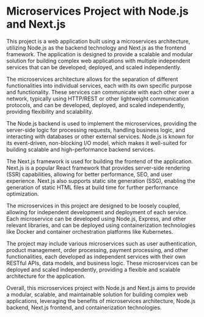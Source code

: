 # Microservices Project with Node.js and Next.js

This project is a web application built using a microservices architecture, utilizing Node.js as the backend technology and Next.js as the frontend framework. The application is designed to provide a scalable and modular solution for building complex web applications with multiple independent services that can be developed, deployed, and scaled independently.

The microservices architecture allows for the separation of different functionalities into individual services, each with its own specific purpose and functionality. These services can communicate with each other over a network, typically using HTTP/REST or other lightweight communication protocols, and can be developed, deployed, and scaled independently, providing flexibility and scalability.

The Node.js backend is used to implement the microservices, providing the server-side logic for processing requests, handling business logic, and interacting with databases or other external services. Node.js is known for its event-driven, non-blocking I/O model, which makes it well-suited for building scalable and high-performance backend services.

The Next.js framework is used for building the frontend of the application. Next.js is a popular React framework that provides server-side rendering (SSR) capabilities, allowing for better performance, SEO, and user experience. Next.js also supports static site generation (SSG), enabling the generation of static HTML files at build time for further performance optimization.

The microservices in this project are designed to be loosely coupled, allowing for independent development and deployment of each service. Each microservice can be developed using Node.js, Express, and other relevant libraries, and can be deployed using containerization technologies like Docker and container orchestration platforms like Kubernetes.

The project may include various microservices such as user authentication, product management, order processing, payment processing, and other functionalities, each developed as independent services with their own RESTful APIs, data models, and business logic. These microservices can be deployed and scaled independently, providing a flexible and scalable architecture for the application.

Overall, this microservices project with Node.js and Next.js aims to provide a modular, scalable, and maintainable solution for building complex web applications, leveraging the benefits of microservices architecture, Node.js backend, Next.js frontend, and containerization technologies.




